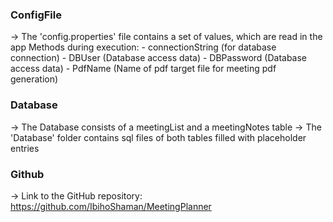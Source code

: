 ### ConfigFile
-> The 'config.properties' file contains a set of values, which are read in the app Methods during execution:
    - connectionString (for database connection)
    - DBUser (Database access data)
    - DBPassword (Database access data)
    - PdfName (Name of pdf target file for meeting pdf generation)

### Database
-> The Database consists of a meetingList and a meetingNotes table
-> The 'Database' folder contains sql files of both tables filled with placeholder entries

### Github
-> Link to the GitHub repository: https://github.com/IbihoShaman/MeetingPlanner

